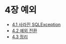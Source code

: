 # 4장 예외

- [4.1 사라진 SQLException](4.1%20사라진%20SQLException)
- [4.2 예외 전환](4.2%20예외%20전환)
- [4.3 정리](4.3%20정리)